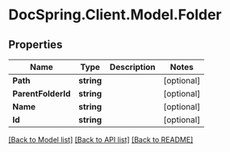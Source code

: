 # DocSpring.Client.Model.Folder
## Properties

Name | Type | Description | Notes
------------ | ------------- | ------------- | -------------
**Path** | **string** |  | [optional] 
**ParentFolderId** | **string** |  | [optional] 
**Name** | **string** |  | [optional] 
**Id** | **string** |  | [optional] 

[[Back to Model list]](../README.md#documentation-for-models) [[Back to API list]](../README.md#documentation-for-api-endpoints) [[Back to README]](../README.md)

